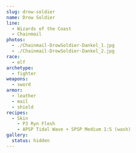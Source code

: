 ```yaml
---
slug: drow-soldier
name: Drow Soldier
line:
  - Wizards of the Coast
  - Chainmail
photos:
  - ./Chainmail-DrowSoldier-Dankel_1.jpg
  - ./Chainmail-DrowSoldier-Dankel_2.jpg
race:
  - elf
archetype:
  - fighter
weapons:
  - sword
armor:
  - leather
  - mail
  - shield
recipes:
  - Skin
    - P3 Ryn Flesh
    - APSP Tidal Wave + SPSP Medium 1:5 (wash)
gallery:
  status: hidden
---
```

